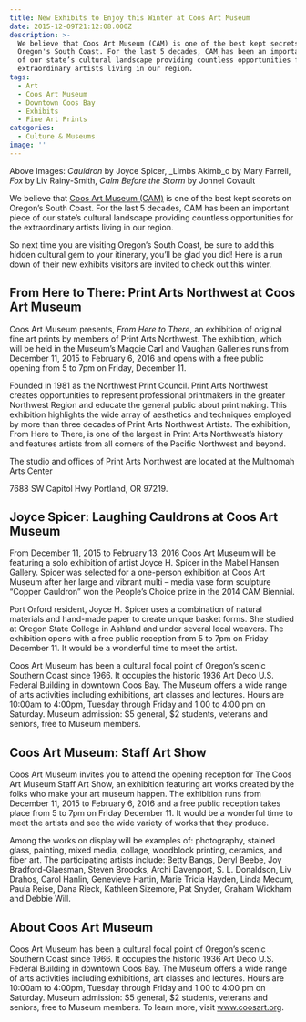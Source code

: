 ```yaml
---
title: New Exhibits to Enjoy this Winter at Coos Art Museum
date: 2015-12-09T21:12:08.000Z
description: >-
  We believe that Coos Art Museum (CAM) is one of the best kept secrets on
  Oregon's South Coast. For the last 5 decades, CAM has been an important piece
  of our state’s cultural landscape providing countless opportunities for the
  extraordinary artists living in our region.
tags:
  - Art
  - Coos Art Museum
  - Downtown Coos Bay
  - Exhibits
  - Fine Art Prints
categories:
  - Culture & Museums
image: ''
---
```

Above Images:  _Cauldron_ by Joyce Spicer, _Limbs Akimb_o by Mary Farrell, _Fox_ by Liv Rainy-Smith, _Calm Before the Storm_ by Jonnel Covault

We believe that <a href="http://www.coosart.org/" target="_blank">Coos Art Museum (CAM)</a> is one of the best kept secrets on Oregon&#8217;s South Coast. For the last 5 decades, CAM has been an important piece of our state’s cultural landscape providing countless opportunities for the extraordinary artists living in our region.

So next time you are visiting Oregon&#8217;s South Coast, be sure to add this hidden cultural gem to your itinerary, you&#8217;ll be glad you did! Here is a run down of their new exhibits visitors are invited to check out this winter.

## From Here to There: Print Arts Northwest at Coos Art Museum

Coos Art Museum presents, _From Here to There_, an exhibition of original fine art prints by members of Print Arts Northwest. The exhibition, which will be held in the Museum’s Maggie Carl and Vaughan Galleries runs from December 11, 2015 to February 6, 2016 and opens with a free public opening from 5 to 7pm on Friday, December 11.

Founded in 1981 as the Northwest Print Council. Print Arts Northwest creates opportunities to represent professional printmakers in the greater Northwest Region and educate the general public about printmaking. This exhibition highlights the wide array of aesthetics and techniques employed by more than three decades of Print Arts Northwest Artists. The exhibition, From Here to There, is one of the largest in Print Arts Northwest’s history and features artists from all corners of the Pacific Northwest and beyond.

The studio and offices of Print Arts Northwest are located at the Multnomah Arts Center
  
7688 SW Capitol Hwy Portland, OR 97219.

## Joyce Spicer: Laughing Cauldrons at Coos Art Museum

From December 11, 2015 to February 13, 2016 Coos Art Museum will be featuring a solo exhibition of artist Joyce H. Spicer in the Mabel Hansen Gallery. Spicer was selected for a one-person exhibition at Coos Art Museum after her large and vibrant multi &#8211; media vase form sculpture “Copper Cauldron” won the People’s Choice prize in the 2014 CAM Biennial.

Port Orford resident, Joyce H. Spicer uses a combination of natural materials and hand-made paper to create unique basket forms. She studied at Oregon State College in Ashland and under several local weavers. The exhibition opens with a free public reception from 5 to 7pm on Friday December 11. It would be a wonderful time to meet the artist.

Coos Art Museum has been a cultural focal point of Oregon’s scenic Southern Coast since 1966. It occupies the historic 1936 Art Deco U.S. Federal Building in downtown Coos Bay. The Museum offers a wide range of arts activities including exhibitions, art classes and lectures. Hours are 10:00am to 4:00pm, Tuesday through Friday and 1:00 to 4:00 pm on Saturday. Museum admission: $5 general, $2 students, veterans and seniors, free to Museum members.

## Coos Art Museum: Staff Art Show

Coos Art Museum invites you to attend the opening reception for The Coos Art Museum Staff Art Show, an exhibition featuring art works created by the folks who make your art museum happen. The exhibition runs from December 11, 2015 to February 6, 2016 and a free public reception takes place from 5 to 7pm on Friday December 11. It would be a wonderful time to meet the artists and see the wide variety of works that they produce.

Among the works on display will be examples of: photography, stained glass, painting, mixed media, collage, woodblock printing, ceramics, and fiber art. The participating artists include: Betty Bangs, Deryl Beebe, Joy Bradford-Glaesman, Steven Broocks, Archi Davenport, S. L. Donaldson, Liv Drahos, Carol Hanlin, Genevieve Hartin, Marie Tricia Hayden, Linda Mecum, Paula Reise, Dana Rieck, Kathleen Sizemore, Pat Snyder, Graham Wickham and Debbie Will.

## About Coos Art Museum

Coos Art Museum has been a cultural focal point of Oregon’s scenic Southern Coast since 1966. It occupies the historic 1936 Art Deco U.S. Federal Building in downtown Coos Bay. The Museum offers a wide range of arts activities including exhibitions, art classes and lectures. Hours are 10:00am to 4:00pm, Tuesday through Friday and 1:00 to 4:00 pm on Saturday. Museum admission: $5 general, $2 students, veterans and seniors, free to Museum members. To learn more, visit <a href="http://www.coosart.org/" target="_blank">www.coosart.org</a>.
